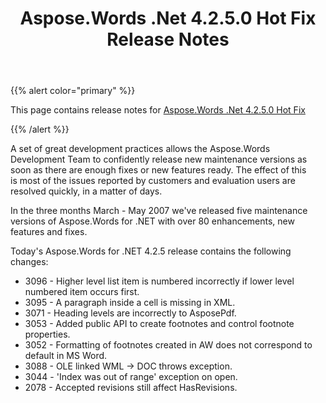 ﻿---
title: Aspose.Words .Net 4.2.5.0 Hot Fix Release Notes
description: "Aspose.Words .Net 4.2.5.0 Hot Fix Release Notes – learn about the latest updates and fixes."
type: docs
weight: 260
url: /net/aspose-words-net-4-2-5-0-hot-fix-release-notes/
---

{{% alert color="primary" %}} 

This page contains release notes for [Aspose.Words .Net 4.2.5.0 Hot Fix](https://downloads.aspose.com/words/net)

{{% /alert %}} 

A set of great development practices allows the Aspose.Words Development Team to confidently release new maintenance versions as soon as there are enough fixes or new features ready. The effect of this is most of the issues reported by customers and evaluation users are resolved quickly, in a matter of days. 

In the three months March - May 2007 we've released five maintenance versions of Aspose.Words for .NET with over 80 enhancements, new features and fixes.

Today's Aspose.Words for .NET 4.2.5 release contains the following changes:

- 3096 - Higher level list item is numbered incorrectly if lower level numbered item occurs first.
- 3095 - A paragraph inside a cell is missing in XML.
- 3071 - Heading levels are incorrectly to AsposePdf.
- 3053 - Added public API to create footnotes and control footnote properties.
- 3052 - Formatting of footnotes created in AW does not correspond to default in MS Word.
- 3088 - OLE linked WML -> DOC throws exception.
- 3044 - 'Index was out of range' exception on open.
- 2078 - Accepted revisions still affect HasRevisions.
